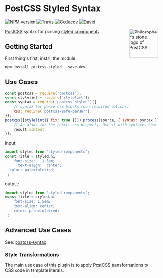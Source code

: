 PostCSS Styled Syntax
====

[![NPM version](https://img.shields.io/npm/v/postcss-styled.svg?style=flat-square)](https://www.npmjs.com/package/postcss-styled)
[![Travis](https://img.shields.io/travis/gucong3000/postcss-styled.svg)](https://travis-ci.org/gucong3000/postcss-styled)
[![Codecov](https://img.shields.io/codecov/c/github/gucong3000/postcss-styled.svg)](https://codecov.io/gh/gucong3000/postcss-styled)
[![David](https://img.shields.io/david/gucong3000/postcss-styled.svg)](https://david-dm.org/gucong3000/postcss-styled)

<img align="right" width="95" height="95"
	title="Philosopher’s stone, logo of PostCSS"
	src="http://postcss.github.io/postcss/logo.svg">

[PostCSS](https://github.com/postcss/postcss) syntax for parsing [styled components](https://github.com/styled-components/styled-components)

## Getting Started

First thing's first, install the module:

```
npm install postcss-styled --save-dev
```

## Use Cases

```js
const postcss = require('postcss');
const stylelint = require('stylelint');
const syntax = require('postcss-styled')({
	// syntax for parse css blocks (non-required options)
	css: require('postcss-safe-parser'),
});
postcss([stylelint({ fix: true })]).process(source, { syntax: syntax }).then(function (result) {
	// An alias for the result.css property. Use it with syntaxes that generate non-CSS output.
	result.content
});
```

input:
```javascript
import styled from 'styled-components';
const Title = styled.h1`
    font-size:   1.5em;
      text-align:  center;
  color: palevioletred;
`;
```

output:
```javascript
import styled from 'styled-components';
const Title = styled.h1`
	font-size: 1.5em;
	text-align: center;
	color: palevioletred;
`;
```

## Advanced Use Cases

See: [postcss-syntax](https://github.com/gucong3000/postcss-syntax)

### Style Transformations

The main use case of this plugin is to apply PostCSS transformations to CSS code in template literals.
